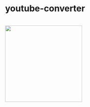 # youtube-converter
<h1 Demo Image </h1>
<p>
<img src="https://imgur.com/a/uQv9LdA" width="250" height="250">
</p>
